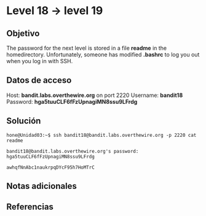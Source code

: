 # Level 18 -> level 19

## Objetivo
The password for the next level is stored in a file **readme** in the homedirectory. Unfortunately, someone has modified **.bashrc** to log you out when you log in with SSH.

## Datos de acceso
Host: **bandit.labs.overthewire.org** on port 2220
Username: **bandit18**
Password: **hga5tuuCLF6fFzUpnagiMN8ssu9LFrdg**

## Solución
```properties
hone@Unidad03:~$ ssh bandit18@bandit.labs.overthewire.org -p 2220 cat readme
```

```
bandit18@bandit.labs.overthewire.org's password: hga5tuuCLF6fFzUpnagiMN8ssu9LFrdg 
```

```properties
awhqfNnAbc1naukrpqDYcF95h7HoMTrC
```


## Notas adicionales
## Referencias